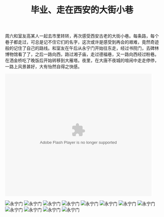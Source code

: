 ﻿---
layout: post
title: 毕业、走在西安的大街小巷
category: 杂谈
description: 即将离开西安，多走走看看
---
周六和室友高某人一起去市里转转，再次感受西安古老的大街小巷。每条路，每个巷子都走过，可总是记不住它们的名字，这次或许是感受到再会的艰难，竟然奇迹般的记住了自己的路线。和室友在午后从永宁门开始往东走，经过书院门，去碑林博物馆看了了，之后一路向西，路过湘子庙，走过德福巷，又一路向西经过粉巷。在洒金桥吃了晚饭后开始转移到大雁塔。夜里，在大唐不夜城的喧闹中走走停停，一路上风景甚好，大有怡然自得之快感。

<embed src="http://player.youku.com/player.php/sid/XMzY1Nzg4MTY1Ng==/v.swf" allowFullScreen="true" quality="high" width="480" height="400" align="middle" allowScriptAccess="always" type="application/x-shockwave-flash">


![永宁门](/images/2018-06-09-enjoy-xian/1.jpg)
![永宁门](/images/2018-06-09-enjoy-xian/2.jpg)
![永宁门](/images/2018-06-09-enjoy-xian/3.jpg)
![永宁门](/images/2018-06-09-enjoy-xian/4.jpg)
![永宁门](/images/2018-06-09-enjoy-xian/5.jpg)
![永宁门](/images/2018-06-09-enjoy-xian/6.jpg)
![永宁门](/images/2018-06-09-enjoy-xian/7.jpg)
![永宁门](/images/2018-06-09-enjoy-xian/8.jpg)
![永宁门](/images/2018-06-09-enjoy-xian/9.jpg)
![永宁门](/images/2018-06-09-enjoy-xian/10.jpg)
![永宁门](/images/2018-06-09-enjoy-xian/11.jpg)
![永宁门](/images/2018-06-09-enjoy-xian/12.jpg)